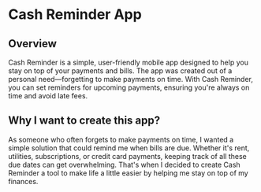 # Cash Reminder App

## Overview
Cash Reminder is a simple, user-friendly mobile app designed to help you stay on top of your payments and bills. The app was created out of a personal need—forgetting to make payments on time. With Cash Reminder, you can set reminders for upcoming payments, ensuring you're always on time and avoid late fees.

## Why I want to create this app?

As someone who often forgets to make payments on time, I wanted a simple solution that could remind me when bills are due. Whether it's rent, utilities, subscriptions, or credit card payments, keeping track of all these due dates can get overwhelming. That's when I decided to create Cash Reminder a tool to make life a little easier by helping me stay on top of my finances.
